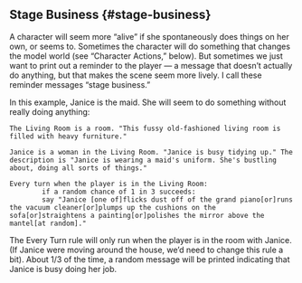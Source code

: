 ## Stage Business {#stage-business}

A character will seem more “alive” if she spontaneously does things on her own, or seems to. Sometimes the character will do something that changes the model world (see “Character Actions,” below). But sometimes we just want to print out a reminder to the player — a message that doesn’t actually do anything, but that makes the scene seem more lively. I call these reminder messages “stage business.”

In this example, Janice is the maid. She will seem to do something without really doing anything:

```ìnform7
The Living Room is a room. "This fussy old-fashioned living room is filled with heavy furniture."

Janice is a woman in the Living Room. "Janice is busy tidying up." The description is "Janice is wearing a maid's uniform. She's bustling about, doing all sorts of things."

Every turn when the player is in the Living Room:
        if a random chance of 1 in 3 succeeds:
        say "Janice [one of]flicks dust off of the grand piano[or]runs the vacuum cleaner[or]plumps up the cushions on the sofa[or]straightens a painting[or]polishes the mirror above the mantel[at random]."
```

The Every Turn rule will only run when the player is in the room with Janice. (If Janice were moving around the house, we’d need to change this rule a bit). About 1/3 of the time, a random message will be printed indicating that Janice is busy doing her job.
